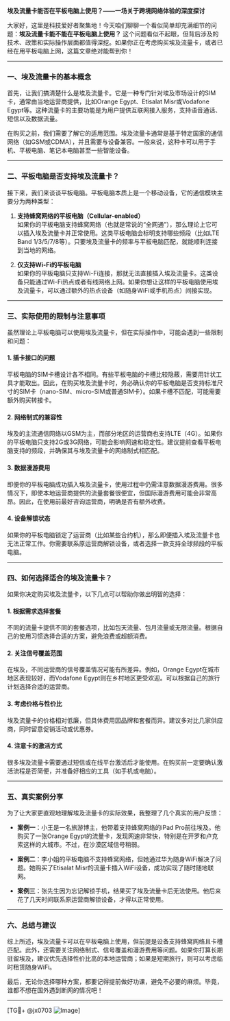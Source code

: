 **埃及流量卡能否在平板电脑上使用？——一场关于跨境网络体验的深度探讨**

大家好，这里是科技爱好者聚集地！今天咱们聊聊一个看似简单却充满细节的问题：**埃及流量卡能不能在平板电脑上使用？** 这个问题看似不起眼，但背后涉及的技术、政策和实际操作层面都值得深挖。如果你正在考虑购买埃及流量卡，或者已经在用平板电脑上网，这篇文章绝对能帮到你！

---

### **一、埃及流量卡的基本概念**

首先，让我们搞清楚什么是埃及流量卡。它是一种专门针对埃及市场设计的SIM卡，通常由当地运营商提供，比如Orange Egypt、Etisalat Misr或Vodafone Egypt等。这种流量卡的主要功能是为用户提供互联网接入服务，支持语音通话、短信以及数据流量。

在购买之前，我们需要了解它的适用范围。埃及流量卡通常是基于特定国家的通信网络（如GSM或CDMA），并且需要与设备兼容。一般来说，这种卡可以用于手机、平板电脑、笔记本电脑甚至一些智能设备。

---

### **二、平板电脑是否支持埃及流量卡？**

接下来，我们来谈谈平板电脑。平板电脑本质上是一个移动设备，它的通信模块主要分为两种类型：

1. **支持蜂窝网络的平板电脑（Cellular-enabled）**  
   如果你的平板电脑支持蜂窝网络（也就是常说的“全网通”），那么理论上它可以插入埃及流量卡并正常使用。这类平板电脑会标明支持哪些频段（比如LTE Band 1/3/5/7/8等）。只要埃及流量卡的频率与平板电脑匹配，就能顺利连接到当地的网络。

2. **仅支持Wi-Fi的平板电脑**  
   如果你的平板电脑只支持Wi-Fi连接，那就无法直接插入埃及流量卡。这类设备只能通过Wi-Fi热点或者有线网络上网。如果你想让这样的平板电脑使用埃及流量卡，可以通过额外的热点设备（如随身WiFi或手机热点）间接实现。

---

### **三、实际使用的限制与注意事项**

虽然理论上平板电脑可以使用埃及流量卡，但在实际操作中，可能会遇到一些限制和问题：

#### **1. 插卡接口的问题**
   平板电脑的SIM卡槽设计各不相同。有些平板电脑的卡槽比较隐蔽，需要用针状工具才能取出。因此，在购买埃及流量卡时，务必确认你的平板电脑是否支持标准尺寸的SIM卡（nano-SIM、micro-SIM或普通SIM卡）。如果卡槽不匹配，可能需要额外购买转接卡。

#### **2. 网络制式的兼容性**
   埃及的主流通信网络以GSM为主，而部分地区的运营商也支持LTE（4G）。如果你的平板电脑只支持2G或3G网络，可能会影响网速和稳定性。建议提前查看平板电脑支持的频段，并确保其与埃及流量卡的网络制式相匹配。

#### **3. 数据漫游费用**
   即便你的平板电脑成功插入埃及流量卡，使用过程中仍需注意数据漫游费用。很多情况下，即使本地运营商提供的流量套餐很便宜，但国际漫游费用可能会非常高昂。因此，在使用前最好咨询运营商，明确是否有额外收费。

#### **4. 设备解锁状态**
   如果你的平板电脑锁定了运营商（比如某些合约机），那么即便插入埃及流量卡也无法正常工作。你需要联系原运营商解锁设备，或者选择一款支持全球频段的平板电脑。

---

### **四、如何选择适合的埃及流量卡？**

如果你决定购买埃及流量卡，以下几点可以帮助你做出明智的选择：

#### **1. 根据需求选择套餐**
   不同的流量卡提供不同的套餐选项，比如包天流量、包月流量或无限流量。根据自己的使用习惯选择合适的方案，避免浪费或超额消费。

#### **2. 关注信号覆盖范围**
   在埃及，不同运营商的信号覆盖情况可能有所差异。例如，Orange Egypt在城市地区表现较好，而Vodafone Egypt则在乡村地区更受欢迎。可以根据自己的旅行计划选择合适的运营商。

#### **3. 考虑价格与性价比**
   埃及流量卡的价格相对低廉，但具体费用因品牌和套餐而异。建议多对比几家供应商，同时留意促销活动或优惠券。

#### **4. 注意卡的激活方式**
   很多埃及流量卡需要通过短信或在线平台激活后才能使用。在购买前一定要确认激活流程是否简便，并准备好相应的工具（如手机或电脑）。

---

### **五、真实案例分享**

为了让大家更直观地理解埃及流量卡的实际效果，我整理了几个真实的用户反馈：

- **案例一**：小王是一名旅游博主，他带着支持蜂窝网络的iPad Pro前往埃及。他购买了一张Orange Egypt的流量卡，发现网速非常快，特别是在开罗和卢克索这样的大城市。不过，在沙漠区域信号稍弱。
  
- **案例二**：李小姐的平板电脑不支持蜂窝网络，但她通过华为随身WiFi解决了问题。她购买了Etisalat Misr的流量卡插入WiFi设备，成功实现了随时随地联网。

- **案例三**：张先生因为忘记解锁手机，结果买了埃及流量卡后无法使用。他后来花了几天时间联系原运营商解锁设备，才得以正常使用。

---

### **六、总结与建议**

综上所述，埃及流量卡可以在平板电脑上使用，但前提是设备支持蜂窝网络且卡槽匹配。此外，还需要关注网络制式、信号覆盖和漫游费用等问题。如果你打算长期驻留埃及，建议优先选择性价比高的本地运营商；如果是短期旅行，则可以考虑临时租赁随身WiFi。

最后，无论你选择哪种方案，都要记得提前做好功课，避免不必要的麻烦。毕竟，谁都不想在国外遇到断网的情况吧！

---

[TG💪+ @jx0703 ![Image](https://github.com/user-attachments/assets/dbca1d08-cadb-493c-b0ec-ad6f7a83f270)]